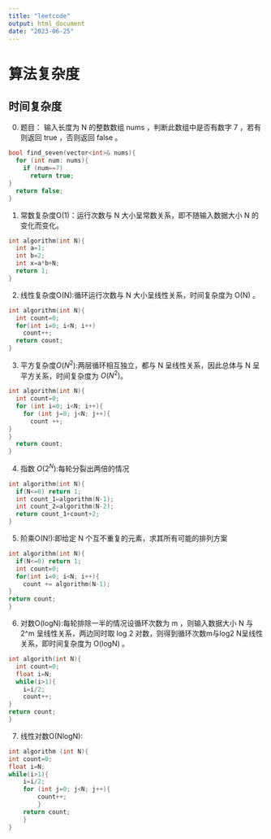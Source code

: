 ```yaml
---
title: "leetcode"
output: html_document
date: "2023-06-25"
---
```


# 算法复杂度
## 时间复杂度

0. 题目： 输入长度为 N 的整数数组 nums ，判断此数组中是否有数字 7 ，若有则返回 true ，否则返回  false 。

```cpp
bool find_seven(vector<int>& nums){
  for (int num: nums){
    if (num==7)
      return true;
}
  return false;
}
```

1. 常数复杂度O(1)：运行次数与 N 大小呈常数关系，即不随输入数据大小 N 的变化而变化。
```cpp
int algorithm(int N){
  int a=1;
  int b=2;
  int x=a*b+N;
  return 1;
}
```
2. 线性复杂度O(N):循环运行次数与 N 大小呈线性关系，时间复杂度为 O(N) 。
```cpp
int algorithm(int N){
  int count=0;
  for(int i=0; i<N; i++)
    count++;
  return count;
}
```
3. 平方复杂度$O(N^2)$:两层循环相互独立，都与 N 呈线性关系，因此总体与 N 呈平方关系，时间复杂度为 $O(N^2)$。
```cpp
int algorithm(int N){
  int count=0;
  for (int i=0; i<N; i++){
    for (int j=0; j<N; j++){
      count ++;
}
}
  return count;
}
```
4. 指数 $O(2^N)$:每轮分裂出两倍的情况 
```cpp
int algorithm(int N){
  if(N<=0) return 1;
  int count_1=algorithm(N-1);
  int count_2=algorithm(N-2);
  return count_1+count+2;
}
```

5. 阶乘O(N!):即给定 N 个互不重复的元素，求其所有可能的排列方案
```cpp
int algorithm(int N){
  if(N<=0) return 1;
  int count=0;
  for(int i=0; i<N; i++){
    count += algorithm(N-1);
}
return count;
}
```

6. 对数O(logN):每轮排除一半的情况设循环次数为 m ，则输入数据大小 N 与2^m  呈线性关系，两边同时取 log 2 对数，则得到循环次数m与log2 N呈线性关系，即时间复杂度为 O(logN) 。
```cpp
int algorith(int N){
  int count=0;
  float i=N;
  while(i>1){
    i=i/2;
    count++;
}
return count;
}
```

7. 线性对数O(NlogN):
```cpp
int algorithm (int N){
int count=0;
float i=N;
while(i>1){
	i=i/2;
	for (int j=0; j<N; j++){
		count++;
		}
	return count;
	}	
}
```

